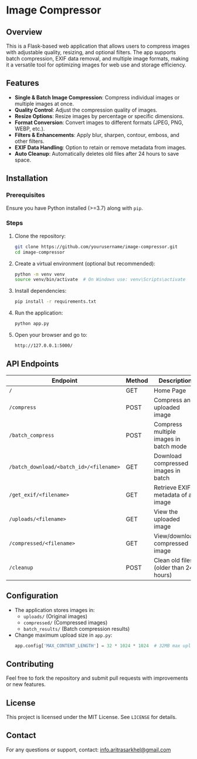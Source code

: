 # Image Compressor

## Overview
This is a Flask-based web application that allows users to compress images with adjustable quality, resizing, and optional filters. The app supports batch compression, EXIF data removal, and multiple image formats, making it a versatile tool for optimizing images for web use and storage efficiency.

## Features
- **Single & Batch Image Compression**: Compress individual images or multiple images at once.
- **Quality Control**: Adjust the compression quality of images.
- **Resize Options**: Resize images by percentage or specific dimensions.
- **Format Conversion**: Convert images to different formats (JPEG, PNG, WEBP, etc.).
- **Filters & Enhancements**: Apply blur, sharpen, contour, emboss, and other filters.
- **EXIF Data Handling**: Option to retain or remove metadata from images.
- **Auto Cleanup**: Automatically deletes old files after 24 hours to save space.

## Installation
### Prerequisites
Ensure you have Python installed (>=3.7) along with `pip`.

### Steps
1. Clone the repository:
   ```sh
   git clone https://github.com/yourusername/image-compressor.git
   cd image-compressor
   ```
2. Create a virtual environment (optional but recommended):
   ```sh
   python -m venv venv
   source venv/bin/activate  # On Windows use: venv\Scripts\activate
   ```
3. Install dependencies:
   ```sh
   pip install -r requirements.txt
   ```
4. Run the application:
   ```sh
   python app.py
   ```
5. Open your browser and go to:
   ```sh
   http://127.0.0.1:5000/
   ```

## API Endpoints
| Endpoint                   | Method | Description |
|----------------------------|--------|-------------|
| `/`                        | GET    | Home Page |
| `/compress`                | POST   | Compress an uploaded image |
| `/batch_compress`          | POST   | Compress multiple images in batch mode |
| `/batch_download/<batch_id>/<filename>` | GET | Download compressed images in batch |
| `/get_exif/<filename>`      | GET    | Retrieve EXIF metadata of an image |
| `/uploads/<filename>`      | GET    | View the uploaded image |
| `/compressed/<filename>`   | GET    | View/download compressed image |
| `/cleanup`                 | POST   | Clean old files (older than 24 hours) |

## Configuration
- The application stores images in:
  - `uploads/` (Original images)
  - `compressed/` (Compressed images)
  - `batch_results/` (Batch compression results)
- Change maximum upload size in `app.py`:
  ```python
  app.config['MAX_CONTENT_LENGTH'] = 32 * 1024 * 1024  # 32MB max upload size
  ```

## Contributing
Feel free to fork the repository and submit pull requests with improvements or new features.

## License
This project is licensed under the MIT License. See `LICENSE` for details.

## Contact
For any questions or support, contact: info.aritrasarkhel@gmail.com

